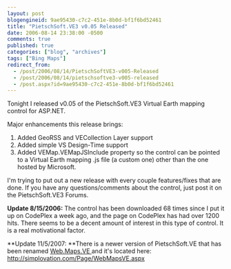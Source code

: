 ```yaml
---
layout: post
blogengineid: 9ae95430-c7c2-451e-8b0d-bf1f6bd52461
title: "PietschSoft.VE3 v0.05 Released"
date: 2006-08-14 23:38:00 -0500
comments: true
published: true
categories: ["blog", "archives"]
tags: ["Bing Maps"]
redirect_from: 
  - /post/2006/08/14/PietschSoftVE3-v005-Released
  - /post/2006/08/14/pietschsoftve3-v005-released
  - /post.aspx?id=9ae95430-c7c2-451e-8b0d-bf1f6bd52461
---
```

<!-- more -->


Tonight I released v0.05 of the PietschSoft.VE3 Virtual Earth mapping control for ASP.NET.



Major enhancements this release brings:

<ol>
	<li>Added GeoRSS and VECollection Layer support </li>
	<li>Added simple VS Design-Time support </li>
	<li>Added VEMap.VEMapJSInclude property so the control can be pointed to a Virtual Earth mapping .js file (a custom one) other than the one hosted by Microsoft.</li>
</ol>


I&#39;m trying to put out a new release with every couple features/fixes that are done. If you have any questions/comments about the control, just post it on the PietschSoft.VE3 Forums.



**Update 8/15/2006:** The control has been downloaded 68 times since I put it up on CodePlex a week ago, and the page on CodePlex has had over 1200 hits. There seems to be a decent amount of interest in this type of control. It is a real motivational factor.



**Update 11/5/2007: **There is a newer version of PietschSoft.VE that has been renamed <a href="http://simplovation.com/Page/WebMapsVE.aspx">Web.Maps.VE </a>and it&#39;s located here: <a href="http://simplovation.com/Page/WebMapsVE.aspx">http://simplovation.com/Page/WebMapsVE.aspx</a>

